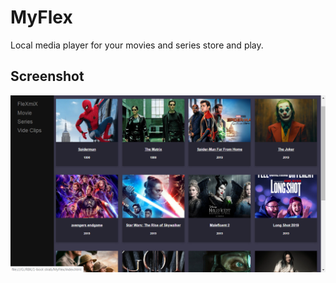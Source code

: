 # MyFlex
Local media player for your movies and series store and play.

## Screenshot

![](pic.png)

